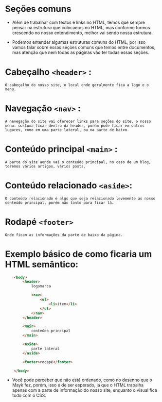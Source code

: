 # Seções comuns

* Além de trabalhar com textos e links no HTML, temos que sempre pensar na estrutura que colocamos no HTML, mas conforme formos crescendo no nosso entendimento, melhor vai sendo nossa estrutura.

* Podemos entender algumas estruturas comuns do HTML, por isso vamos falar sobre essas seções comuns que temos entre documentos, mas atenção que nem todas as páginas vão ter todas essas seções.

# Cabeçalho `<header>` :
    O cabeçalho do nosso site, o local onde geralmente fica a logo e o menu.

# Navegação `<nav>` :
    A navegação do site vai oferecer links para seções do site, o nosso menu. costuma ficar dentro da header, porém pode ficar em outros lugares, como em uma parte lateral, ou na parte de baixo.

# Conteúdo principal `<main>` :
    A parte do site aonde vai o conteúdo principal, no caso de um blog, teremos vários artigos, vários posts.

# Conteúdo relacionado `<aside>`:
    O conteúdo relacionado é algo que seja relacionado levemente ao nosso conteúdo principal, porém não tanto para ficar lá.

# Rodapé `<footer>`
    Onde ficam as informações da parte de baixo da página.

# Exemplo básico de como ficaria um HTML semântico:

```html
    <body>
        <header>
            logomarca

            <nav>
                <ul>
                    <li>item</li>
                </ul>
            </nav>
        </header>

        <main>
            conteúdo principal
        </main>

        <aside>
            parte lateral
        </aside>

        <footer>rodapé</footer>

    </body>
```
* Você pode perceber que não está ordenado, como no desenho que o Mayk fez, porém, isso é de ser esperado, já que o HTML trabalha apenas com a parte de informação do nosso site, enquanto o visual fica todo com o CSS.
